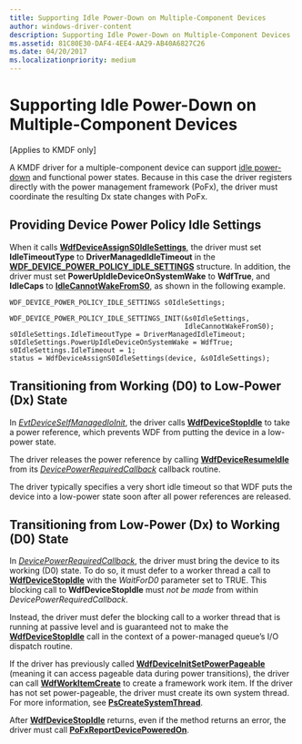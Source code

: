```yaml
---
title: Supporting Idle Power-Down on Multiple-Component Devices
author: windows-driver-content
description: Supporting Idle Power-Down on Multiple-Component Devices
ms.assetid: 81C80E30-DAF4-4EE4-AA29-AB40A6827C26
ms.date: 04/20/2017
ms.localizationpriority: medium
---
```


# Supporting Idle Power-Down on Multiple-Component Devices


\[Applies to KMDF only\]

A KMDF driver for a multiple-component device can support [idle power-down](supporting-idle-power-down.md) and functional power states. Because in this case the driver registers directly with the power management framework (PoFx), the driver must coordinate the resulting Dx state changes with PoFx.

## Providing Device Power Policy Idle Settings


When it calls [**WdfDeviceAssignS0IdleSettings**](https://msdn.microsoft.com/library/windows/hardware/ff545903), the driver must set **IdleTimeoutType** to **DriverManagedIdleTimeout** in the [**WDF\_DEVICE\_POWER\_POLICY\_IDLE\_SETTINGS**](https://msdn.microsoft.com/library/windows/hardware/ff551270) structure. In addition, the driver must set **PowerUpIdleDeviceOnSystemWake** to **WdfTrue**, and **IdleCaps** to [**IdleCannotWakeFromS0**](https://msdn.microsoft.com/library/windows/hardware/ff552429), as shown in the following example.

```ManagedCPlusPlus
WDF_DEVICE_POWER_POLICY_IDLE_SETTINGS s0IdleSettings;

WDF_DEVICE_POWER_POLICY_IDLE_SETTINGS_INIT(&s0IdleSettings, 
                                           IdleCannotWakeFromS0);
s0IdleSettings.IdleTimeoutType = DriverManagedIdleTimeout;
s0IdleSettings.PowerUpIdleDeviceOnSystemWake = WdfTrue;
s0IdleSettings.IdleTimeout = 1;
status = WdfDeviceAssignS0IdleSettings(device, &s0IdleSettings);
```

## Transitioning from Working (D0) to Low-Power (Dx) State


In [*EvtDeviceSelfManagedIoInit*](https://msdn.microsoft.com/library/windows/hardware/ff540902), the driver calls [**WdfDeviceStopIdle**](https://msdn.microsoft.com/library/windows/hardware/ff546921) to take a power reference, which prevents WDF from putting the device in a low-power state.

The driver releases the power reference by calling [**WdfDeviceResumeIdle**](https://msdn.microsoft.com/library/windows/hardware/ff546838) from its [*DevicePowerRequiredCallback*](https://msdn.microsoft.com/library/windows/hardware/hh450949) callback routine.

The driver typically specifies a very short idle timeout so that WDF puts the device into a low-power state soon after all power references are released.

## Transitioning from Low-Power (Dx) to Working (D0) State


In [*DevicePowerRequiredCallback*](https://msdn.microsoft.com/library/windows/hardware/hh450949), the driver must bring the device to its working (D0) state. To do so, it must defer to a worker thread a call to [**WdfDeviceStopIdle**](https://msdn.microsoft.com/library/windows/hardware/ff546921) with the *WaitForD0* parameter set to TRUE. This blocking call to **WdfDeviceStopIdle** must *not be made* from within *DevicePowerRequiredCallback*.

Instead, the driver must defer the blocking call to a worker thread that is running at passive level and is guaranteed not to make the [**WdfDeviceStopIdle**](https://msdn.microsoft.com/library/windows/hardware/ff546921) call in the context of a power-managed queue’s I/O dispatch routine.

If the driver has previously called [**WdfDeviceInitSetPowerPageable**](https://msdn.microsoft.com/library/windows/hardware/ff546766) (meaning it can access pageable data during power transitions), the driver can call [**WdfWorkItemCreate**](https://msdn.microsoft.com/library/windows/hardware/ff551201) to create a framework work item. If the driver has not set power-pageable, the driver must create its own system thread. For more information, see [**PsCreateSystemThread**](https://msdn.microsoft.com/library/windows/hardware/ff559932).

After [**WdfDeviceStopIdle**](https://msdn.microsoft.com/library/windows/hardware/ff546921) returns, even if the method returns an error, the driver must call [**PoFxReportDevicePoweredOn**](https://msdn.microsoft.com/library/windows/hardware/hh439526).

 

 





